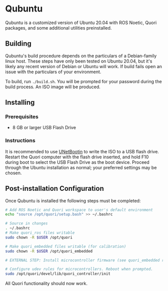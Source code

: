 # Qubuntu
Qubuntu is a customized version of Ubuntu 20.04 with ROS Noetic, Quori packages, and some additional utilities preinstalled.

## Building

Qubuntu's build procedure depends on the particulars of a Debian-family linux host. These steps have only been tested on Ubuntu 20.04, but it's likely any recent version of Debian or Ubuntu will work. If build fails open an issue with the particulars of your environment.

To build, run `./build.sh`. You will be prompted for your password during the build process. An ISO image will be produced.

## Installing

### Prerequisites
- 8 GB or larger USB Flash Drive

### Instructions
It is recommended to use [UNetBootin](https://unetbootin.github.io/) to write the ISO to a USB flash drive. Restart the Quori computer with the flash drive inserted, and hold F10 during boot to select the USB Flash Drive as the boot device. Proceed through the Ubuntu installation as normal; your preferred settings may be chosen.

## Post-installation Configuration 

Once Qubuntu is installed the following steps must be completed:

```sh
# Add ROS Noetic and Quori workspace to user's default environment
echo "source /opt/quori/setup.bash" >> ~/.bashrc

# Source in changes
. ~/.bashrc
# Make quori_ros files writable
sudo chown -R $USER /opt/quori

# Make quori_embedded files writable (for calibration)
sudo chown -R $USER /opt/quori_embedded

# EXTERNAL STEP: Install microcontroller firmware (see quori_embedded repository)

# Configure udev rules for microcontrollers. Reboot when prompted.
sudo /opt/quori/devel/lib/quori_controller/init
```

All Quori functionality should now work.
